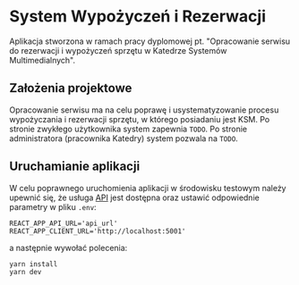 # System Wypożyczeń i Rezerwacji

Aplikacja stworzona w ramach pracy dyplomowej pt. "Opracowanie serwisu do rezerwacji i wypożyczeń sprzętu w Katedrze Systemów Multimedialnych".

## Założenia projektowe

Opracowanie serwisu ma na celu poprawę i usystematyzowanie procesu wypożyczania i rezerwacji sprzętu, w którego posiadaniu jest KSM. Po stronie zwykłego użytkownika system zapewnia `TODO`. Po stronie administratora (pracownika Katedry) system pozwala na `TODO`.

## Uruchamianie aplikacji

W celu poprawnego uruchomienia aplikacji w środowisku testowym należy upewnić się, że usługa [API](https://github.com/bemolxd/swir-api) jest dostępna oraz ustawić odpowiednie parametry w pliku `.env`:

```
REACT_APP_API_URL='api_url'
REACT_APP_CLIENT_URL='http://localhost:5001'
```

a następnie wywołać polecenia:

```
yarn install
yarn dev
```
